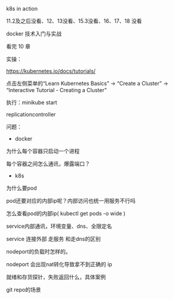 k8s in action

11.2及之后没看、12、13没看、15.3没看、16、17、18 没看



docker 技术入门与实战

看完 10 章



实操：

https://kubernetes.io/docs/tutorials/ 

点击左侧菜单的“Learn Kubernetes Basics” -> “Create a Cluster” -> “Interactive Tutorial - Creating a Cluster”

执行：minikube start



replicationcontroller



问题：

- docker


为什么每个容器只启动一个进程

每个容器之间怎么通讯，爆露端口？

- k8s

为什么要pod

pod还要对应的内部ip呢？内部访问也统一用服务不行吗

怎么查看pod的内部ip( kubectl get pods -o wide )

service内部通讯，环境变量、dns、全限定名

 service 连接外部 走服务  和走dns的区别

nodeport的负载时怎样的。

nodeport 会出现nat转化导致拿不到正确的 ip

就绪和存货探针，失败返回什么，具体案例

git repo的场景

